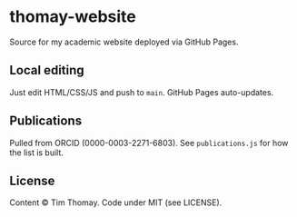 # thomay-website
Source for my academic website deployed via GitHub Pages.

## Local editing
Just edit HTML/CSS/JS and push to `main`. GitHub Pages auto-updates.

## Publications
Pulled from ORCID (0000-0003-2271-6803). See `publications.js` for how the list is built.

## License
Content © Tim Thomay. Code under MIT (see LICENSE).
